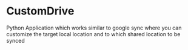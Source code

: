 # CustomDrive
Python Application which works similar to google sync where you can customize the target local location and to which shared location to be synced
